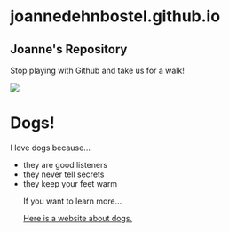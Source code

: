 # joannedehnbostel.github.io
<!DOCTYPE html>
<body>
<h2 title="Header">Joanne's Repository</h2>
<p title="More of the same">Stop playing with Github and take us for a walk!</p>
<img src="https://user-images.githubusercontent.com/91526700/135127087-714219eb-79f6-4f07-9428-e47a18c97806.png" >
</body>
</html>


<h1> Dogs! </h1>
<p> I love dogs because... <p>
  <body>
    <ul>
      <li>they are good listeners</li>
      <li>they never tell secrets</li>
      <li>they keep your feet warm</li>
      </body>

<p> If you want to learn more...<p>  
<a href="https://www.nationalgeographic.com/animals/mammals/facts/domestic-dog/">Here is a website about dogs.</a>
